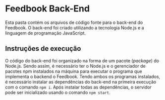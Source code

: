 # Feedbook Back-End

Esta pasta contém os arquivos de código fonte para o back-end do Feedbook.
O back-end foi criado utilizando a tecnologia Node.js e a linguagem de programação JavaScript.

## Instruções de execução

O código do back-end foi organizado na forma de um pacote (*package*) do Node.js. Sendo assim, é necessário ter o Node.js e o gerenciador de pacotes npm instalados na máquina para executar o programa que implementa o backend o Feedbook. Tendo ambos os programas instalados, é necessário instalar as dependências do back-end na primeira execução com o comando `npm i`. Após instalar todas as dependências, o servidor pode ser inicializado usando o comando `npm start`.

